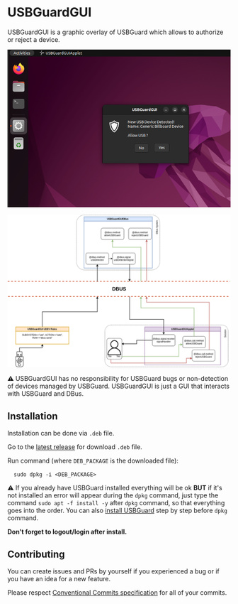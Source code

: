 
# USBGuardGUI

USBGuardGUI is a graphic overlay of USBGuard which allows to authorize or reject a device.

![](/doc/USBGuardGUIPopup.png)

![](/doc/USBGuardGUIDiagram.png)

⚠️ USBGuardGUI has no responsibility for USBGuard bugs or non-detection of devices managed by USBGuard. USBGuardGUI is just a GUI that interacts with USBGuard and DBus.

## Installation

Installation can be done via `.deb` file.

Go to the [latest release](https://github.com/ParoaPe/USBGuardGUI/releases/latest) for download `.deb` file.

Run command (where `DEB_PACKAGE` is the downloaded file):
```shell
  sudo dpkg -i <DEB_PACKAGE>
```

⚠️ If you already have USBGuard installed everything will be ok **BUT** if it's not installed an error will appear during the `dpkg` command, just type the command `sudo apt -f install -y` after `dpkg` command, so that everything goes into the order. You can also [install USBGuard](/doc/USBGuard.md) step by step before `dpkg` command.

**Don't forget to logout/login after install.**

## Contributing

You can create issues and PRs by yourself if you experienced a bug or if you have an idea for a new feature.

Please respect [Conventional Commits specification](https://www.conventionalcommits.org/en/v1.0.0/) for all of your commits.
